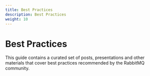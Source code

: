 ```yaml
---
title: Best Practices
description: Best Practices
weight: 10
---
```


# Best Practices

This guide contains a curated set of posts, presentations and other materials
that cover best practices recommended by the RabbitMQ community.

<style>
.hubs-embedded #collection-items .tile {
  margin: 0 20px 20px 0 !important;
}
</style>

<!-- Uberflip Embedded Hub Widget -->

<div id="UfEmbeddedHub1544215098035"></div>

<script>
window._ufHubConfig = window._ufHubConfig || [];
window._ufHubConfig.push({
  'containers':{'app':'#UfEmbeddedHub1544215098035'},
  'collection': '3229595',
  'openLink':function(url){
    window.top.location.href=url;
  },
  'lazyloader':{
    'itemDisplayLimit':20,
    'maxTilesPerRow':0,
    'maxItemsTotal': 0
  },
  'tileSize': 'small',
  'enablePageTracking':false,
  'baseUrl': 'https://content.pivotal.io/',
  'filesUrl': 'https://content.pivotal.io/',
  'generatedAtUTC': '2018-12-07 20:37:59',
});
</script>

<script>(function(d,t,u) {
  function load(){
    var s=d.createElement(t);s.src=u;d.body.appendChild(s);
  }
  if (window.addEventListener) {
    window.addEventListener('load',load,false);
  }
  else if (window.attachEvent) {
    window.attachEvent('onload',load);
  }
  else{
    window.onload=load;
  }
}(document,'script','https://content.pivotal.io/hubsFront/embed_collection'));
</script>
<!-- /End Uberflip Embedded Hub Widget -->
